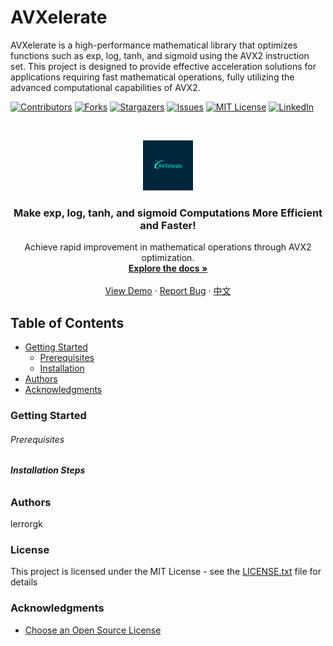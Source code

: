 

# AVXelerate

AVXelerate is a high-performance mathematical library that optimizes functions such as exp, log, tanh, and sigmoid using the AVX2 instruction set. This project is designed to provide effective acceleration solutions for applications requiring fast mathematical operations, fully utilizing the advanced computational capabilities of AVX2.

<!-- PROJECT SHIELDS -->

[![Contributors][contributors-shield]][contributors-url]
[![Forks][forks-shield]][forks-url]
[![Stargazers][stars-shield]][stars-url]
[![Issues][issues-shield]][issues-url]
[![MIT License][license-shield]][license-url]
[![LinkedIn][linkedin-shield]][linkedin-url]

<!-- PROJECT LOGO -->
<br />

<p align="center">
  <a href="https://github.com/lerrorgk/AVXelerate/">
    <img src="images/logo.png" alt="Logo" width="80" height="80">
  </a>

  <h3 align="center">Make exp, log, tanh, and sigmoid Computations More Efficient and Faster!</h3>
  <p align="center">
     Achieve rapid improvement in mathematical operations through AVX2 optimization.
    <br />
    <a href="https://github.com/lerrorgk/AVXelerate"><strong>Explore the docs »</strong></a>
    <br />
    <br />
    <a href="https://github.com/lerrorgk/AVXelerate/">View Demo</a>
    ·
    <a href="https://github.com/lerrorgk/AVXelerate/issues">Report Bug</a>
    ·
    <a href="https://github.com/lerrorgk/AVXelerate/blob/main/README_zh.md">中文</a>
  </p>

</p>


 
## Table of Contents

- [Getting Started](#getting-started)
  - [Prerequisites](#prerequisites)
  - [Installation](#installation)
- [Authors](#authors)
- [Acknowledgments](#acknowledgments)

### Getting Started

###### Prerequisites



###### **Installation Steps**


### Authors

lerrorgk

### License

This project is licensed under the MIT License - see the [LICENSE.txt](https://github.com/lerrorgk/AVXelerate/blob/master/LICENSE.txt) file for details

### Acknowledgments


- [Choose an Open Source License](https://choosealicense.com)

<!-- links -->
[your-project-path]:lerrorgk/AVXelerate
[contributors-shield]: https://img.shields.io/github/contributors/lerrorgk/AVXelerate.svg?style=flat-square
[contributors-url]: https://github.com/lerrorgk/AVXelerate/graphs/contributors
[forks-shield]: https://img.shields.io/github/forks/lerrorgk/AVXelerate.svg?style=flat-square
[forks-url]: https://github.com/lerrorgk/AVXelerate/network/members
[stars-shield]: https://img.shields.io/github/stars/lerrorgk/AVXelerate.svg?style=flat-square
[stars-url]: https://github.com/lerrorgk/AVXelerate/stargazers
[issues-shield]: https://img.shields.io/github/issues/lerrorgk/AVXelerate.svg?style=flat-square
[issues-url]: https://img.shields.io/github/issues/lerrorgk/AVXelerate.svg
[license-shield]: https://img.shields.io/github/license/lerrorgk/AVXelerate.svg?style=flat-square
[license-url]: https://github.com/lerrorgk/AVXelerate/blob/main/LICENSE.txt
[linkedin-shield]: https://img.shields.io/badge/-LinkedIn-black.svg?style=flat-square&logo=linkedin&colorB=555
[linkedin-url]: https://www.linkedin.com/in/honglie-li-471455248/

